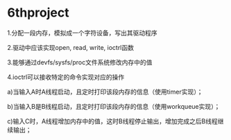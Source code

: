 # 6thproject
1.分配一段内存，模拟成一个字符设备，写出其驱动程序

2.驱动中应该实现open, read, write, ioctrl函数

3.能够通过devfs/sysfs/proc文件系统修改内存中的值

4.ioctrl可以接收特定的命令实现对应的操作

a)当输入A时A线程启动，且定时打印该段内存的信息（使用timer实现）；

b)当输入B是B线程启动，且定时打印该段内存的信息（使用workqueue实现）；

c)输入C时，A线程增加内存中的值，这时B线程停止输出，增加完成之后B线程继续输出；



